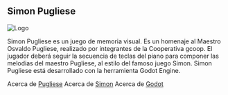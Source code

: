 ## Simon Pugliese

![Logo](https://github.com/gcoop-libre/simonPugliese/images/logosimon.png)

Simon Pugliese es un juego de memoria visual.
Es un homenaje al Maestro Osvaldo Pugliese, realizado por integrantes de la
Cooperativa gcoop. El jugador deberá seguir la secuencia de teclas del piano
para componer las melodias del maestro Pugliese, al estilo del famoso juego
Simon.
Simon Pugliese está desarrollado con la herramienta Godot Engine.

Acerca de [Pugliese](http://es.wikipedia.org/wiki/Osvaldo_Pugliese)
Acerca de [Simon](http://es.wikipedia.org/wiki/Simon_%28juego%29)
Acerca de [Godot](https://godotengine.org/)
